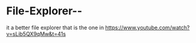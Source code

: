 # File-Explorer--
it a better file explorer that is the one in https://www.youtube.com/watch?v=sLib5QX9qMw&t=41s
